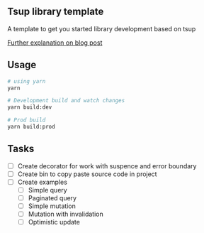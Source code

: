 ## Tsup library template

A template to get you started library development based on tsup

[Further explanation on blog post](https://orabazu.hashnode.dev/how-to-bundle-a-tree-shakable-typescript-library-for-web-with-tsup-and-publish-with-npm)

## Usage

```bash
# using yarn
yarn

# Development build and watch changes
yarn build:dev

# Prod build
yarn build:prod
```

## Tasks

- [ ] Create decorator for work with suspence and error boundary
- [ ] Create bin to copy paste source code in project
- [ ] Create examples
  - [ ] Simple query
  - [ ] Paginated query
  - [ ] Simple mutation
  - [ ] Mutation with invalidation
  - [ ] Optimistic update
